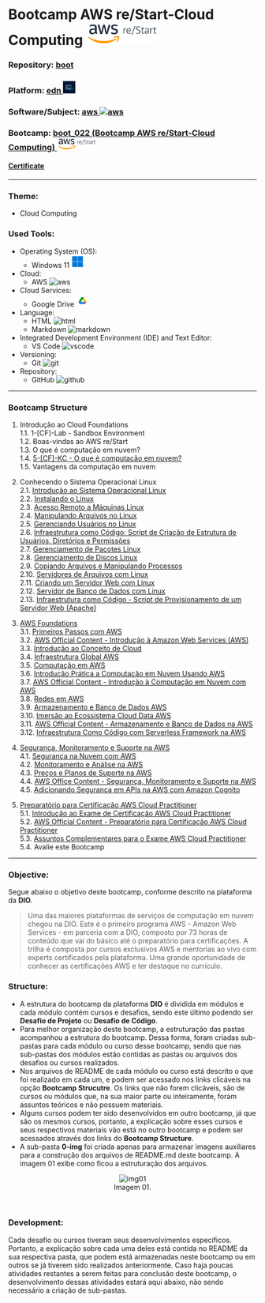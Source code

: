 # Bootcamp AWS re/Start-Cloud Computing   <img src="./0-aux/logo_boot.png" alt="boot_022" width="auto" height="45">

### Repository: [boot](../../../)   
### Platform: <a href="../../">edn   <img src="https://github.com/PedroHeeger/main/blob/main/0-aux/logos/plataforma/edn.png" alt="edn" width="auto" height="25"></a> 
### Software/Subject: <a href="../">aws    <img src="https://cdn.jsdelivr.net/gh/devicons/devicon@latest/icons/amazonwebservices/amazonwebservices-original-wordmark.svg" alt="aws" width="auto" height="25"></a>
### Bootcamp: <a href="./">boot_022 (Bootcamp AWS re/Start-Cloud Computing)   <img src="./0-aux/logo_boot.png" alt="boot_022" width="auto" height="25"></a>

#### <a href="">Certificate</a>

---

### Theme:
- Cloud Computing

### Used Tools:
- Operating System (OS): 
  - Windows 11 <img src="https://github.com/PedroHeeger/main/blob/main/0-aux/logos/software/windows11.png" alt="windows11" width="auto" height="25">
- Cloud:
  - AWS <img src="https://cdn.jsdelivr.net/gh/devicons/devicon@latest/icons/amazonwebservices/amazonwebservices-original-wordmark.svg" alt="aws" width="auto" height="25">
- Cloud Services:
  - Google Drive <img src="https://github.com/PedroHeeger/main/blob/main/0-aux/logos/software/google_drive.png" alt="google_drive" width="auto" height="25">
- Language:
  - HTML   <img src="https://cdn.jsdelivr.net/gh/devicons/devicon/icons/html5/html5-original.svg" alt="html" width="auto" height="25">
  - Markdown   <img src="https://cdn.jsdelivr.net/gh/devicons/devicon/icons/markdown/markdown-original.svg" alt="markdown" width="auto" height="25">
- Integrated Development Environment (IDE) and Text Editor:
  - VS Code   <img src="https://cdn.jsdelivr.net/gh/devicons/devicon/icons/vscode/vscode-original.svg" alt="vscode" width="auto" height="25">
- Versioning: 
  - Git   <img src="https://cdn.jsdelivr.net/gh/devicons/devicon/icons/git/git-original.svg" alt="git" width="auto" height="25">
- Repository:
  - GitHub   <img src="https://cdn.jsdelivr.net/gh/devicons/devicon/icons/github/github-original.svg" alt="github" width="auto" height="25">

---

### Bootcamp Structure
1. Introdução ao Cloud Foundations   
  1.1. 1-[CF]-Lab - Sandbox Environment   
  1.2. Boas-vindas ao AWS re/Start   
  1.3. O que é computação em nuvem?   
  1.4. [5-[CF]-KC - O que é computação em nuvem?]()   
  1.5. Vantagens da computação em nuvem   

2. Conhecendo o Sistema Operacional Linux   
  2.1. [Introdução ao Sistema Operacional Linux](https://github.com/PedroHeeger/boot/tree/main/dio/linux/boot_003/02-linux#item2.1)   
  2.2. [Instalando o Linux](https://github.com/PedroHeeger/boot/tree/main/dio/linux/boot_003/02-linux#item2.2)   
  2.3. [Acesso Remoto a Máquinas Linux](https://github.com/PedroHeeger/boot/tree/main/dio/linux/boot_003/02-linux#item2.3)   
  2.4. [Manipulando Arquivos no Linux](https://github.com/PedroHeeger/boot/tree/main/dio/linux/boot_003/02-linux#item2.4)   
  2.5. [Gerenciando Usuários no Linux](https://github.com/PedroHeeger/boot/tree/main/dio/linux/boot_003/02-linux#item2.5)   
  2.6. [Infraestrutura como Código: Script de Criação de Estrutura de Usuários, Diretórios e Permissões](https://github.com/PedroHeeger/boot/tree/main/dio/linux/boot_003/02-linux#item2.9)   
  2.7. [Gerenciamento de Pacotes Linux](https://github.com/PedroHeeger/boot/tree/main/dio/linux/boot_003/02-linux#item2.6)   
  2.8. [Gerenciamento de Discos Linux](https://github.com/PedroHeeger/boot/tree/main/dio/linux/boot_003/02-linux#item2.7)   
  2.9. [Copiando Arquivos e Manipulando Processos](https://github.com/PedroHeeger/boot/tree/main/dio/linux/boot_003/02-linux#item2.8)   
  2.10. [Servidores de Arquivos com Linux](https://github.com/PedroHeeger/boot/tree/main/dio/linux/boot_003/03-servidor_linux#item3.1)   
  2.11. [Criando um Servidor Web com Linux](https://github.com/PedroHeeger/boot/tree/main/dio/linux/boot_003/03-servidor_linux#item3.2)   
  2.12. [Servidor de Banco de Dados com Linux](https://github.com/PedroHeeger/boot/tree/main/dio/linux/boot_003/03-servidor_linux#item3.3)   
  2.13. [Infraestrutura como Código - Script de Provisionamento de um Servidor Web (Apache)](https://github.com/PedroHeeger/boot/tree/main/dio/linux/boot_003/03-servidor_linux#item3.4)

3. [AWS Foundations](./03-aws_foundation/)   
  3.1. [Primeiros Passos com AWS](https://github.com/PedroHeeger/boot/tree/main/dio/aws/boot_011/03-aws_foundation#item3.1)   
  3.2. [AWS Official Content - Introdução à Amazon Web Services (AWS)](https://github.com/PedroHeeger/boot/tree/main/dio/aws/boot_011/03-aws_foundation#item3.2)   
  3.3. [Introdução ao Conceito de Cloud](https://github.com/PedroHeeger/boot/tree/main/dio/aws/boot_011/03-aws_foundation#item3.3)   
  3.4. [Infraestrutura Global AWS](https://github.com/PedroHeeger/boot/tree/main/dio/aws/boot_011/03-aws_foundation#item3.4)   
  3.5. [Computação em AWS](https://github.com/PedroHeeger/boot/tree/main/dio/aws/boot_011/03-aws_foundation#item3.5)   
  3.6. [Introdução Prática a Computação em Nuvem Usando AWS](https://github.com/PedroHeeger/boot/tree/main/dio/aws/boot_011/03-aws_foundation#item3.6)   
  3.7. [AWS Official Content - Introdução à Computação em Nuvem com AWS](https://github.com/PedroHeeger/boot/tree/main/dio/aws/boot_011/03-aws_foundation#item3.7)   
  3.8. [Redes em AWS](https://github.com/PedroHeeger/boot/tree/main/dio/aws/boot_011/03-aws_foundation#item3.8)   
  3.9. [Armazenamento e Banco de Dados AWS](https://github.com/PedroHeeger/boot/tree/main/dio/aws/boot_011/03-aws_foundation#item3.9)   
  3.10. [Imersão ao Ecossistema Cloud Data AWS](https://github.com/PedroHeeger/boot/tree/main/dio/aws/boot_011/03-aws_foundation#item3.10)   
  3.11. [AWS Official Content - Armazenamento e Banco de Dados na AWS](https://github.com/PedroHeeger/boot/tree/main/dio/aws/boot_011/03-aws_foundation#item3.11)   
  3.12. [Infraestrutura Como Código com Serverless Framework na AWS](https://github.com/PedroHeeger/boot/tree/main/dio/aws/boot_011/03-aws_foundation#item3.12)   

4. [Segurança, Monitoramento e Suporte na AWS](./04-seguranca/)   
  4.1. [Segurança na Nuvem com AWS](https://github.com/PedroHeeger/boot/tree/main/dio/aws/boot_011/04-seguranca#item4.1)   
  4.2. [Monitoramento e Análise na AWS](https://github.com/PedroHeeger/boot/tree/main/dio/aws/boot_011/04-seguranca#item4.2)   
  4.3. [Preços e Planos de Suporte na AWS](https://github.com/PedroHeeger/boot/tree/main/dio/aws/boot_011/04-seguranca#item4.3)   
  4.4. [AWS Office Content - Segurança, Monitoramento e Suporte na AWS](https://github.com/PedroHeeger/boot/tree/main/dio/aws/boot_011/04-seguranca#item4.4)   
  4.5. [Adicionando Segurança em APIs na AWS com Amazon Cognito](https://github.com/PedroHeeger/boot/tree/main/dio/aws/boot_011/04-seguranca#item4.5)

5. [Preparatório para Certificação AWS Cloud Practitioner](./05-certificacao_aws/)   
  5.1. [Introdução ao Exame de Certificação AWS Cloud Practitioner](https://github.com/PedroHeeger/boot/tree/main/dio/aws/boot_011/05-certificacao_aws#item5.1)   
  5.2. [AWS Official Content - Preparatório para Certificação AWS Cloud Practitioner](https://github.com/PedroHeeger/boot/tree/main/dio/aws/boot_011/05-certificacao_aws#item5.2)   
  5.3. [Assuntos Complementares para o Exame AWS Cloud Practitioner](https://github.com/PedroHeeger/boot/tree/main/dio/aws/boot_011/05-certificacao_aws#item5.3)   
  5.4. Avalie este Bootcamp   

---

### Objective:
Segue abaixo o objetivo deste bootcamp, conforme descrito na plataforma da **DIO**.
  
>Uma das maiores plataformas de serviços de computação em nuvem chegou na DIO. Este é o primeiro programa AWS - Amazon Web Services - em parceria com a DIO, composto por 73 horas de conteúdo que vai do básico até o preparatório para certificações. A trilha é composta por cursos exclusivos AWS e mentorias ao vivo com experts certificados pela plataforma. Uma grande oportunidade de conhecer as certificações AWS e ter destaque no currículo.

### Structure:
- A estrutura do bootcamp da plataforma **DIO** é dividida em módulos e cada módulo contém cursos e desafios, sendo este último podendo ser **Desafio de Projeto** ou **Desafio de Código**. 
- Para melhor organização deste bootcamp, a estruturação das pastas acompanhou a estrutura do bootcamp. Dessa forma, foram criadas sub-pastas para cada módulo ou curso desse bootcamp, sendo que nas sub-pastas dos módulos estão contidas as pastas ou arquivos dos desafios ou cursos realizados.
- Nos arquivos de README de cada módulo ou curso está descrito o que foi realizado em cada um, e podem ser acessado nos links clicáveis na opção **Bootcamp Strucutre**. Os links que não forem clicáveis, são de cursos ou módulos que, na sua maior parte ou inteiramente, foram assuntos teóricos e não possuem materiais.
- Alguns cursos podem ter sido desenvolvidos em outro bootcamp, já que são os mesmos cursos, portanto, a explicação sobre esses cursos e seus respectivos materiais vão está no outro bootcamp e podem ser acessados através dos links do **Bootcamp Structure**.
- A sub-pasta **0-img** foi criada apenas para armazenar imagens auxiliares para a construção dos arquivos de README.md deste bootcamp. A imagem 01 exibe como ficou a estruturação dos arquivos.

<div align="Center"><figure>
    <img src="./0-aux/img01.png" alt="img01"><br>
    <figcaption>Imagem 01.</figcaption>
</figure></div><br>

### Development:
Cada desafio ou cursos tiveram seus desenvolvimentos específicos. Portanto, a explicação sobre cada uma deles está contida no README da sua respectiva pasta, que podem está armazenadas neste bootcamp ou em outros se já tiverem sido realizados anteriormente. Caso haja poucas atividades restantes a serem feitas para conclusão deste bootcamp, o desenvolvimento dessas atividades estará aqui abaixo, não sendo necessário a criação de sub-pastas.